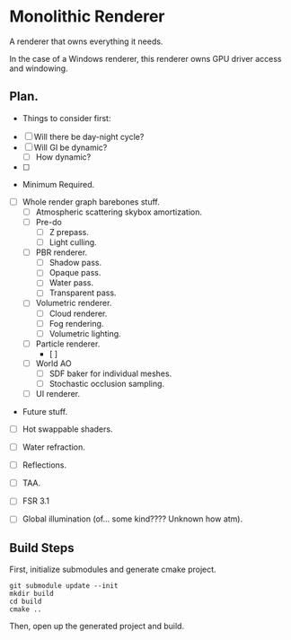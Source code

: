 # Monolithic Renderer

A renderer that owns everything it needs.

In the case of a Windows renderer, this renderer owns GPU driver access and windowing.


## Plan.

- Things to consider first:
- [ ] Will there be day-night cycle?
- [ ] Will GI be dynamic?
    - [ ] How dynamic?
- [ ] 

- Minimum Required.
- [ ] Whole render graph barebones stuff.
    - [ ] Atmospheric scattering skybox amortization.
    - [ ] Pre-do
        - [ ] Z prepass.
        - [ ] Light culling.
    - [ ] PBR renderer.
        - [ ] Shadow pass.
        - [ ] Opaque pass.
        - [ ] Water pass.
        - [ ] Transparent pass.
    - [ ] Volumetric renderer.
        - [ ] Cloud renderer.
        - [ ] Fog rendering.
        - [ ] Volumetric lighting.
    - [ ] Particle renderer.
        - [ ] 
    - [ ] World AO
        - [ ] SDF baker for individual meshes.
        - [ ] Stochastic occlusion sampling.
    - [ ] UI renderer.

- Future stuff.
- [ ] Hot swappable shaders.
- [ ] Water refraction.
- [ ] Reflections.
- [ ] TAA.
- [ ] FSR 3.1
- [ ] Global illumination (of... some kind???? Unknown how atm).


## Build Steps

First, initialize submodules and generate cmake project.
```
git submodule update --init
mkdir build
cd build
cmake ..
```

Then, open up the generated project and build.
